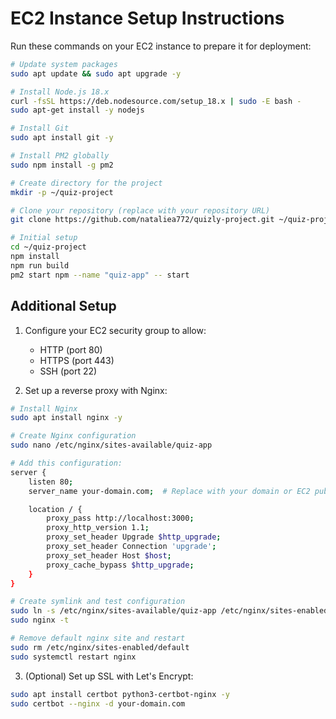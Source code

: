 # EC2 Instance Setup Instructions

Run these commands on your EC2 instance to prepare it for deployment:

```bash
# Update system packages
sudo apt update && sudo apt upgrade -y

# Install Node.js 18.x
curl -fsSL https://deb.nodesource.com/setup_18.x | sudo -E bash -
sudo apt-get install -y nodejs

# Install Git
sudo apt install git -y

# Install PM2 globally
sudo npm install -g pm2

# Create directory for the project
mkdir -p ~/quiz-project

# Clone your repository (replace with your repository URL)
git clone https://github.com/nataliea772/quizly-project.git ~/quiz-project

# Initial setup
cd ~/quiz-project
npm install
npm run build
pm2 start npm --name "quiz-app" -- start
```

## Additional Setup

1. Configure your EC2 security group to allow:
   - HTTP (port 80)
   - HTTPS (port 443)
   - SSH (port 22)

2. Set up a reverse proxy with Nginx:

```bash
# Install Nginx
sudo apt install nginx -y

# Create Nginx configuration
sudo nano /etc/nginx/sites-available/quiz-app

# Add this configuration:
server {
    listen 80;
    server_name your-domain.com;  # Replace with your domain or EC2 public IP

    location / {
        proxy_pass http://localhost:3000;
        proxy_http_version 1.1;
        proxy_set_header Upgrade $http_upgrade;
        proxy_set_header Connection 'upgrade';
        proxy_set_header Host $host;
        proxy_cache_bypass $http_upgrade;
    }
}

# Create symlink and test configuration
sudo ln -s /etc/nginx/sites-available/quiz-app /etc/nginx/sites-enabled/
sudo nginx -t

# Remove default nginx site and restart
sudo rm /etc/nginx/sites-enabled/default
sudo systemctl restart nginx
```

3. (Optional) Set up SSL with Let's Encrypt:
```bash
sudo apt install certbot python3-certbot-nginx -y
sudo certbot --nginx -d your-domain.com
``` 